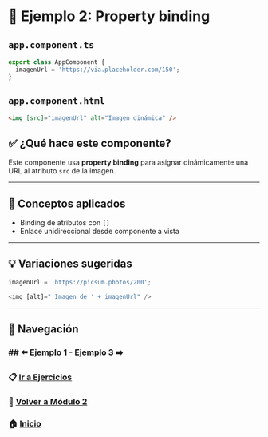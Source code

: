 # 🧪 Ejemplo 2: Property binding

## `app.component.ts`
```ts
export class AppComponent {
  imagenUrl = 'https://via.placeholder.com/150';
}
```

## `app.component.html`
```html
<img [src]="imagenUrl" alt="Imagen dinámica" />
```

## ✅ ¿Qué hace este componente?
Este componente usa **property binding** para asignar dinámicamente una URL al atributo `src` de la imagen.

---

## 🧠 Conceptos aplicados
- Binding de atributos con `[]`
- Enlace unidireccional desde componente a vista

---

## 💡 Variaciones sugeridas
```ts
imagenUrl = 'https://picsum.photos/200';
```
```ts
<img [alt]="'Imagen de ' + imagenUrl" />
```

---

## 🔁 Navegación

### ##  [⬅️](./Ejemplo_1.md) Ejemplo 1 - Ejemplo 3 [➡️](./Ejemplo_3.md)

### 📋 [Ir a Ejercicios](../../Ejercicios/Enunciados/README.md)

### 📘 [Volver a Módulo 2](../../Modulo_2.md)

### 🏠 [Inicio](../README.md)
